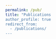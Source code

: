 ```yaml
---
permalink: /pub/
title: "Publications
author_profile: true
redirect_from: 
  - /publications/
---
```



